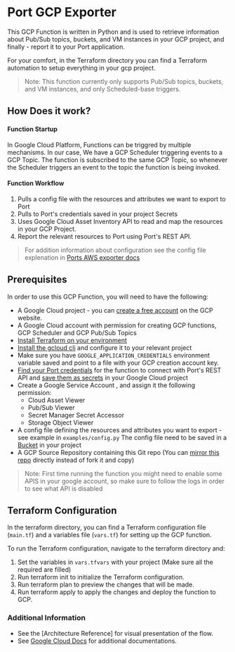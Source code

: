 # Port GCP Exporter
This GCP Function is written in Python and is used to retrieve information about Pub/Sub topics, buckets, and VM instances in your GCP project, and finally - report it to your Port application.

For your comfort, in the Terraform directory you can find a Terraform automation to setup everything in your gcp project.
> Note: This function currently only supports Pub/Sub topics, buckets, and VM instances, and only Scheduled-base triggers.



## How Does it work?


#### Function Startup
In Google Cloud Platform, Functions can be triggred by multiple mechanisms. 
In our case, We have a GCP Scheduler triggering events to a GCP Topic.
The function is subscribed to the same GCP Topic, so whenever the Scheduler triggers an event to the topic the function is being invoked.

#### Function Workflow
1. Pulls a config file with the resources and attributes we want to export to Port
2. Pulls to Port's credentials saved in your project Secrets
3. Uses Google Cloud Asset Inventory API to read and map the resources in your GCP Project.
4. Report the relevant resources to Port using Port's REST API.

> For addition information about configuration see the config file explenation in [Ports AWS exporter docs](https://docs.getport.io/build-your-software-catalog/sync-data-to-catalog/aws/#exporter-aws-serverless-application)


## Prerequisites

In order to use this GCP Function, you will need to have the following:

- A Google Cloud project - you can [create a free account](https://cloud.google.com/free) on the GCP website.
- A Google Cloud account with permission for creating GCP functions, GCP Scheduler and GCP Pub/Sub Topics
- [Install Terraform on your environment](https://developer.hashicorp.com/terraform/tutorials/gcp-get-started/install-cli?in=terraform%2Fgcp-get-started) 
- [Install the gcloud cli](https://cloud.google.com/sdk/docs/install) and configure it to your relevant project
- Make sure you have `GOOGLE_APPLICATION_CREDENTIALS` environment variable saved and point to a file with your GCP creation account key.
- [Find your Port credentials](https://docs.getport.io/build-your-software-catalog/sync-data-to-catalog/api/#find-your-port-credentials) for the function to connect with Port's REST API and [save them as secrets](https://cloud.google.com/secret-manager/docs/creating-and-accessing-secrets) in your Google Cloud project
- Create a Google Service Account , and assign it the following permission: 
  - Cloud Asset Viewer 
  - Pub/Sub Viewer 
  - Secret Manager Secret Accessor
  - Storage Object Viewer
- A config file defining the resources and attributes you want to export - see example in `examples/config.py`
 The config file need to be saved in a [Bucket](https://cloud.google.com/storage/docs/creating-buckets) in your project
 - A GCP Source Repository containing this Git repo (You can [mirror this repo](https://cloud.google.com/source-repositories/docs/mirroring-a-github-repository) directly instead of fork it and copy)
 
> Note: First time running the function you might need to enable some APIS in your google account, so make sure to follow the logs in order to see what API is disabled


## Terraform Configuration
In the terraform directory, you can find a Terraform configuration file (`main.tf`) and a variables file (`vars.tf`) for setting up the GCP function.

To run the Terraform configuration, navigate to the terraform directory and:
1. Set the variables in `vars.tfvars` with your project (Make sure all the required are filled)
2. Run terraform init to initialize the Terraform configuration.
3. Run terraform plan to preview the changes that will be made.
4. Run terraform apply to apply the changes and deploy the function to GCP.

### Additional Information
* See the [Architecture Reference] for visual presentation of the flow.
* See [Google Cloud Docs](https://cloud.google.com/docs?hl=he) for additional documentations.

